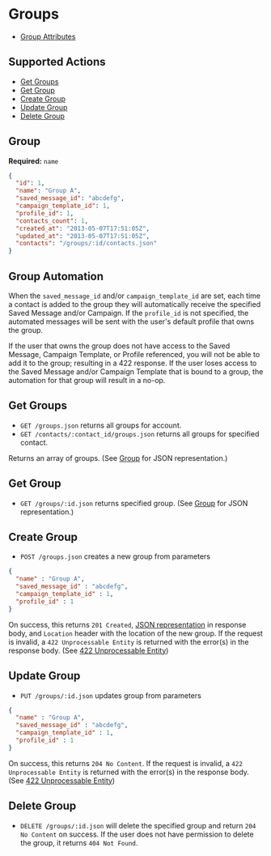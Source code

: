 # Groups

* [Group Attributes](#group)

## Supported Actions

* [Get Groups](#get-groups)
* [Get Group](#get-group)
* [Create Group](#create-group)
* [Update Group](#update-group)
* [Delete Group](#delete-group)

## Group

**Required:** ```name```

```json
{
  "id": 1,
  "name": "Group A",
  "saved_message_id": "abcdefg",
  "campaign_template_id": 1,
  "profile_id": 1,
  "contacts_count": 1,
  "created_at": "2013-05-07T17:51:05Z",
  "updated_at": "2013-05-07T17:51:05Z",
  "contacts": "/groups/:id/contacts.json"
}
```

## Group Automation
When the `saved_message_id` and/or `campaign_template_id` are set, each time a contact is added to
the group they will automatically receive the specified Saved Message and/or Campaign. If the
`profile_id` is not specified, the automated messages will be sent with the user's default profile
that owns the group.

If the user that owns the group does not have access to the Saved Message, Campaign Template, or Profile
referenced, you will not be able to add it to the group; resulting in a 422 response. If the user
loses access to the Saved Message and/or Campaign Template that is bound to a group, the automation
for that group will result in a no-op.


## Get Groups

* ```GET /groups.json``` returns all groups for account.
* ```GET /contacts/:contact_id/groups.json``` returns all groups for specified contact.

Returns an array of groups. (See [Group](#group) for JSON representation.)

## Get Group

 * ```GET /groups/:id.json``` returns specified group. (See [Group](#group) for JSON representation.)

## Create Group

* ```POST /groups.json``` creates a new group from parameters

```json
{
  "name" : "Group A",
  "saved_message_id" : "abcdefg",
  "campaign_template_id" : 1,
  "profile_id" : 1
}
```

On success, this returns ```201 Created```, [JSON representation](#group) in response body, and ```Location``` header with the location of the new group. If the request is invalid, a ```422 Unprocessable Entity``` is returned with the error(s) in the response body. (See [422 Unprocessable Entity](https://github.com/outstand/api-docs/blob/master/422.md))

## Update Group

* ```PUT /groups/:id.json``` updates group from parameters

```json
{
  "name" : "Group A",
  "saved_message_id" : "abcdefg",
  "campaign_template_id" : 1,
  "profile_id" : 1
}
```

On success, this returns ```204 No Content```. If the request is invalid, a ```422 Unprocessable Entity``` is returned with the error(s) in the response body. (See [422 Unprocessable Entity](https://github.com/outstand/api-docs/blob/master/422.md))

## Delete Group

* ```DELETE /groups/:id.json``` will delete the specified group and return ```204 No Content``` on success. If the user does not have permission to delete the group, it returns ```404 Not Found```.
